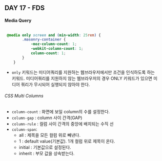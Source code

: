 ## DAY 17 - FDS

#### Media Query  

```css  

 @media only screen and (min-width: 25rem) {
        .masonry-container {
            -moz-column-count: 1;
            -webkit-column-count: 1;
            column-count: 1;
        }
    }
```

* `only` 키워드는 미디어쿼리를 지원하는 웹브라우저에서만 조건을 인식하도록 하는 키워드. 미디어쿼리를 지원하지 않는 웹브라우저의 경우 ONLY 키워드가 있으면 미디어 쿼리가 무시되어 실행되지 않아야 한다.

###### CSS Multi Columns  

* `column-count` : 화면에 보일 column의 수를 설정한다.
* `column-gap` : column 사이 간격(GAP) 
* `column-rule` : 컬럼 사이 간격의 중앙에 배치되는 수직 선
* `column-span`: 
	- all : 제목을 모든 컬럼 위로 빼낸다.
	- 1 : default value(기본값). 1개 컬럼 위로 제목이 온다.
	- initial : 기본값으로 설정된다.
	- inherit : 부모 값을 상속받는다.

